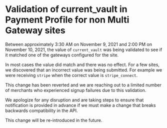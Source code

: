 # Validation of current_vault in Payment Profile for non Multi Gateway sites

Between approximately 3:30 AM on November 9, 2021 and 2:00 PM on November 10, 2021, the value of `current_vault` was being validated to see if it matched one of the gateways configured for the site.

In most cases the value did match and there was no effect. For a few sites, we discovered that an incorrect value was being submitted. For example we were receiving `stripe` when the correct value is `stripe_connect`.

This change has been reverted and we are reaching out to a limited number of merchants who experienced signup failures due to this validation.

We apologize for any disruption and are taking steps to ensure that notification is provided in advance if we must make a change that breaks backwards compatibility in the API.

This change will be re-introduced in the future.